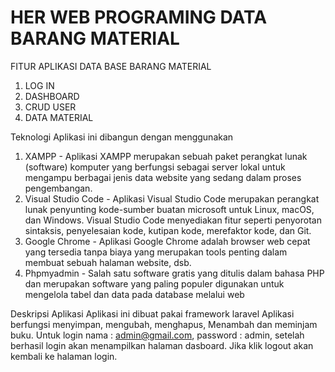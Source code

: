 # HER WEB PROGRAMING DATA BARANG MATERIAL


FITUR APLIKASI DATA BASE BARANG MATERIAL
1. LOG IN
2. DASHBOARD
3. CRUD USER
4. DATA MATERIAL

Teknologi Aplikasi ini dibangun dengan menggunakan

1. XAMPP - Aplikasi XAMPP merupakan sebuah paket perangkat lunak (software) komputer yang berfungsi sebagai server lokal untuk mengampu berbagai jenis data website yang sedang dalam proses pengembangan.
2. Visual Studio Code - Aplikasi Visual Studio Code merupakan perangkat lunak penyunting kode-sumber buatan microsoft untuk Linux, macOS, dan Windows. Visual Studio Code menyediakan fitur seperti penyorotan sintaksis, penyelesaian kode, kutipan kode, merefaktor kode, dan Git.
3. Google Chrome - Aplikasi Google Chrome adalah browser web cepat yang tersedia tanpa biaya yang merupakan tools penting dalam membuat sebuah halaman website, dsb.
4. Phpmyadmin - Salah satu software gratis yang ditulis dalam bahasa PHP dan merupakan software yang paling populer digunakan untuk mengelola tabel dan data pada database melalui web

Deskripsi Aplikasi Aplikasi ini dibuat pakai framework laravel Aplikasi berfungsi menyimpan, mengubah, menghapus, Menambah dan meminjam buku. Untuk login nama : admin@gmail.com, password : admin, setelah berhasil login akan menampilkan halaman dasboard. Jika klik logout akan kembali ke halaman login.
